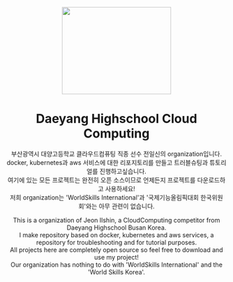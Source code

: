 <p align="center"><img src="https://user-images.githubusercontent.com/86287920/185669488-e3ca254d-d1ce-4456-97e9-d637329f2077.PNG" width="250" height="200"></p>
<h1 align="center">Daeyang Highschool Cloud Computing</h1>

<p align="center">
    부산광역시 대양고등학교 클라우드컴퓨팅 직종 선수 전일신의 organization입니다.
    <br>
    docker, kubernetes과 aws 서비스에 대한 리포지토리를 만들고 트러블슈팅과 튜토리얼를 진행하고싶습니다.
    <br>
    여기에 있는 모든 프로젝트는 완전히 오픈 소스이므로 언제든지 프로젝트를 다운로드하고 사용하세요!
    <br>
    저희 organization는 'WorldSkills International'과 '국제기능올림픽대회 한국위원회'와는 아무 관련이 없습니다.
</p>

<p align="center">
    This is a organization of Jeon Ilshin, a CloudComputing competitor from Daeyang Highschool Busan Korea.
    <br>
    I make repository based on docker, kubernetes and aws services, a repository for troubleshooting and for tutorial purposes.
    <br>
    All projects here are completely open source so feel free to download and use my project!
    <br>
    Our organization has nothing to do with 'WorldSkills International' and the 'World Skills Korea'.
</p>
